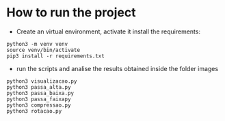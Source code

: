 # How to run the project
- Create an virtual environment, activate it install the requirements:

```
python3 -m venv venv
source venv/bin/activate
pip3 install -r requirements.txt
```

- run the scripts and analise the results obtained inside the folder images

``` 
python3 visualizacao.py
python3 passa_alta.py
python3 passa_baixa.py
python3 passa_faixapy
python3 compressao.py
python3 rotacao.py
```
